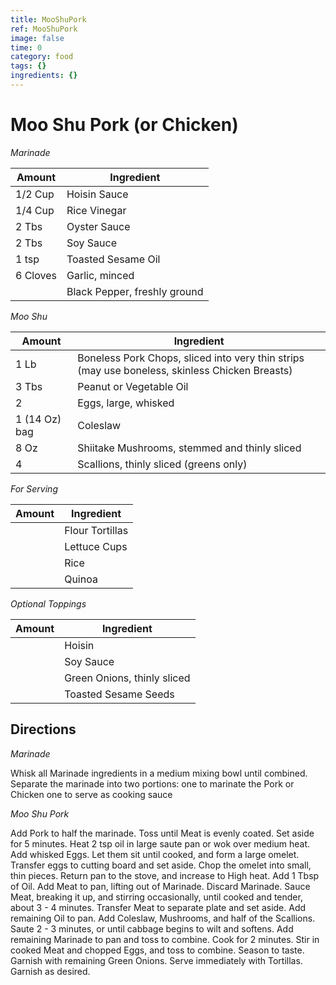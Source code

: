 ```yaml
---
title: MooShuPork
ref: MooShuPork
image: false
time: 0
category: food
tags: {}
ingredients: {}
---
```

# Moo Shu Pork (or Chicken)

*Marinade*

|Amount | Ingredient|
|----|----|
1/2 Cup | Hoisin Sauce
1/4 Cup | Rice Vinegar
2 Tbs | Oyster Sauce
2 Tbs | Soy Sauce
1 tsp | Toasted Sesame Oil
6 Cloves | Garlic, minced
|| Black Pepper, freshly ground

*Moo Shu*

|Amount | Ingredient|
|----|----|
1 Lb | Boneless Pork Chops, sliced into very thin strips (may use boneless, skinless Chicken Breasts)
3 Tbs | Peanut or Vegetable Oil
2 | Eggs, large, whisked
1 (14 Oz) bag | Coleslaw
8 Oz | Shiitake Mushrooms, stemmed and thinly sliced
4 | Scallions, thinly sliced (greens only)

*For Serving*

|Amount | Ingredient|
|----|----|
|| Flour Tortillas
|| Lettuce Cups
|| Rice
|| Quinoa

*Optional Toppings*

|Amount | Ingredient|
|----|----|
|| Hoisin
|| Soy Sauce
|| Green Onions, thinly sliced
|| Toasted Sesame Seeds

## Directions

*Marinade*

Whisk all Marinade ingredients in a medium mixing bowl until combined.
Separate the marinade into two portions:
   one to marinate the Pork or Chicken
   one to serve as cooking sauce

*Moo Shu Pork*

Add Pork to half the marinade.
Toss until Meat is evenly coated. 
Set aside for 5 minutes.
Heat 2 tsp oil in large saute pan or wok over medium heat.
Add whisked Eggs.
Let them sit until cooked, and form a large omelet.
Transfer eggs to cutting board and set aside.
Chop the omelet into small, thin pieces.
Return pan to the stove, and increase to High heat.
Add 1 Tbsp of Oil.
Add Meat to pan, lifting out of Marinade.
Discard Marinade.
Sauce Meat, breaking it up, and stirring occasionally, until cooked and tender, about 3 - 4 minutes.
Transfer Meat to separate plate and set aside.
Add remaining Oil to pan.
Add Coleslaw, Mushrooms, and half of the Scallions.
Saute 2 - 3 minutes, or until cabbage begins to wilt and softens.
Add remaining Marinade to pan and toss to combine.
Cook for 2 minutes.
Stir in cooked Meat and chopped Eggs, and toss to combine.
Season to taste.
Garnish with remaining Green Onions.
Serve immediately with Tortillas.
Garnish as desired.

